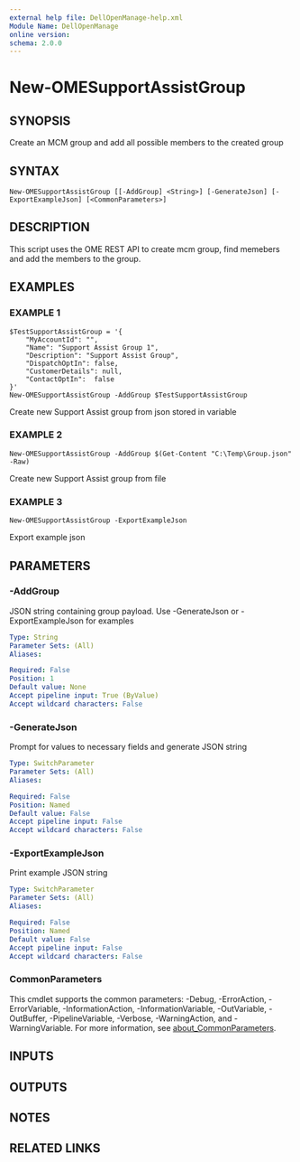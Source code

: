 ```yaml
---
external help file: DellOpenManage-help.xml
Module Name: DellOpenManage
online version:
schema: 2.0.0
---
```


# New-OMESupportAssistGroup

## SYNOPSIS
Create an MCM group and add all possible members to the created group

## SYNTAX

```
New-OMESupportAssistGroup [[-AddGroup] <String>] [-GenerateJson] [-ExportExampleJson] [<CommonParameters>]
```

## DESCRIPTION
This script uses the OME REST API to create mcm group, find memebers and add the members to the group.

## EXAMPLES

### EXAMPLE 1
```
$TestSupportAssistGroup = '{
    "MyAccountId": "",
    "Name": "Support Assist Group 1",
    "Description": "Support Assist Group",
    "DispatchOptIn": false,
    "CustomerDetails": null,
    "ContactOptIn":  false
}'
New-OMESupportAssistGroup -AddGroup $TestSupportAssistGroup
```

Create new Support Assist group from json stored in variable

### EXAMPLE 2
```
New-OMESupportAssistGroup -AddGroup $(Get-Content "C:\Temp\Group.json" -Raw)
```

Create new Support Assist group from file

### EXAMPLE 3
```
New-OMESupportAssistGroup -ExportExampleJson
```

Export example json

## PARAMETERS

### -AddGroup
JSON string containing group payload.
Use -GenerateJson or -ExportExampleJson for examples

```yaml
Type: String
Parameter Sets: (All)
Aliases:

Required: False
Position: 1
Default value: None
Accept pipeline input: True (ByValue)
Accept wildcard characters: False
```

### -GenerateJson
Prompt for values to necessary fields and generate JSON string

```yaml
Type: SwitchParameter
Parameter Sets: (All)
Aliases:

Required: False
Position: Named
Default value: False
Accept pipeline input: False
Accept wildcard characters: False
```

### -ExportExampleJson
Print example JSON string

```yaml
Type: SwitchParameter
Parameter Sets: (All)
Aliases:

Required: False
Position: Named
Default value: False
Accept pipeline input: False
Accept wildcard characters: False
```

### CommonParameters
This cmdlet supports the common parameters: -Debug, -ErrorAction, -ErrorVariable, -InformationAction, -InformationVariable, -OutVariable, -OutBuffer, -PipelineVariable, -Verbose, -WarningAction, and -WarningVariable. For more information, see [about_CommonParameters](http://go.microsoft.com/fwlink/?LinkID=113216).

## INPUTS

## OUTPUTS

## NOTES

## RELATED LINKS
